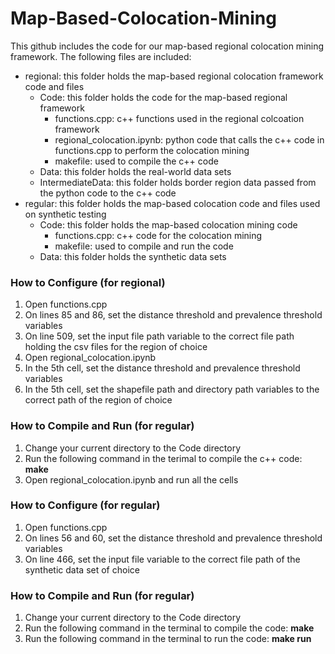 # Map-Based-Colocation-Mining
This github includes the code for our map-based regional colocation mining framework.  The following files are included:
* regional: this folder holds the map-based regional colocation framework code and files
    * Code: this folder holds the code for the map-based regional framework
        * functions.cpp: c++ functions used in the regional colcoation framework
        * regional_colocation.ipynb: python code that calls the c++ code in functions.cpp to perform the colocation mining
        * makefile: used to compile the c++ code
    * Data: this folder holds the real-world data sets
    * IntermediateData: this folder holds border region data passed from the python code to the c++ code
* regular: this folder holds the map-based colocation code and files used on synthetic testing
    * Code: this folder holds the map-based colocation mining code
        * functions.cpp: c++ code for the colocation mining
        * makefile: used to compile and run the code
    * Data: this folder holds the synthetic data sets

### How to Configure (for regional)
1. Open functions.cpp
2. On lines 85 and 86, set the distance threshold and prevalence threshold variables
3. On line 509, set the input file path variable to the correct file path holding the csv files for the region of choice
4. Open regional_colocation.ipynb
5. In the 5th cell, set the distance threshold and prevalence threshold variables
6. In the 5th cell, set the shapefile path and directory path variables to the correct path of the region of choice

### How to Compile and Run (for regular)
1. Change your current directory to the Code directory
2. Run the following command in the terimal to compile the c++ code: **make**
3. Open regional_colocation.ipynb and run all the cells

### How to Configure (for regular)
1. Open functions.cpp 
2. On lines 56 and 60, set the distance threshold and prevalence threshold variables
3. On line 466, set the input file variable to the correct file path of the synthetic data set of choice

### How to Compile and Run (for regular)
1. Change your current directory to the Code directory
2. Run the following command in the terminal to compile the code: **make**
3. Run the following command in the terminal to run the code: **make run**


